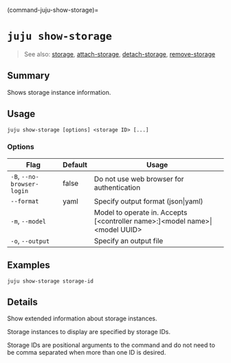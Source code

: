 (command-juju-show-storage)=
# `juju show-storage`
> See also: [storage](#storage), [attach-storage](#attach-storage), [detach-storage](#detach-storage), [remove-storage](#remove-storage)

## Summary
Shows storage instance information.

## Usage
```juju show-storage [options] <storage ID> [...]```

### Options
| Flag | Default | Usage |
| --- | --- | --- |
| `-B`, `--no-browser-login` | false | Do not use web browser for authentication |
| `--format` | yaml | Specify output format (json&#x7c;yaml) |
| `-m`, `--model` |  | Model to operate in. Accepts [&lt;controller name&gt;:]&lt;model name&gt;&#x7c;&lt;model UUID&gt; |
| `-o`, `--output` |  | Specify an output file |

## Examples

    juju show-storage storage-id


## Details

Show extended information about storage instances.

Storage instances to display are specified by storage IDs.

Storage IDs are positional arguments to the command and do not need to be comma
separated when more than one ID is desired.